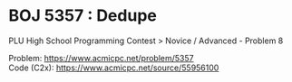 # BOJ 5357 : Dedupe  
PLU High School Programming Contest > Novice / Advanced - Problem 8  
  
Problem: https://www.acmicpc.net/problem/5357  
Code (C2x): https://www.acmicpc.net/source/55956100  
